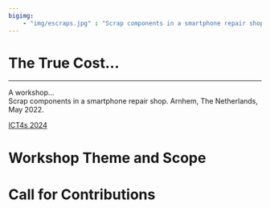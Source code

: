 ```yaml
---
bigimg:
    - "img/escraps.jpg" : "Scrap components in a smartphone repair shop. Arnhem, The Netherlands, May 2022."
---
```



<div class="big-img intro-header" style="background-image: url(&quot;img/escraps.jpg&quot;);">
  <div class="container">
    <div class="row">
      <div class="col-lg-8 col-lg-offset-2 col-md-10 col-md-offset-1">
        <div class="page-heading">
          <h1>The True Cost...</h1>
            <hr class="small">
            <span class="page-subheading">A workshop...</span>
        </div>
      </div>
    </div>
  </div>
  <span class="img-desc" style="display: inline;">Scrap components in a smartphone repair shop. Arnhem, The Netherlands, May 2022.</span>
</div>


[ICT4s 2024](https://conf.researchr.org/home/ict4s-2024)

# Workshop Theme and Scope



# Call for Contributions



